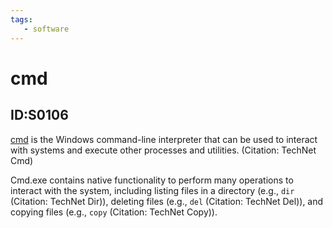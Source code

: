 ```yaml
---
tags:
   - software
---
```

# cmd
## ID:S0106
[cmd](software/S0106) is the Windows command-line interpreter that can be used to interact with systems and execute other processes and utilities. (Citation: TechNet Cmd)

Cmd.exe contains native functionality to perform many operations to interact with the system, including listing files in a directory (e.g., <code>dir</code> (Citation: TechNet Dir)), deleting files (e.g., <code>del</code> (Citation: TechNet Del)), and copying files (e.g., <code>copy</code> (Citation: TechNet Copy)).
